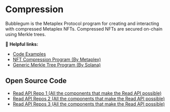 # Compression

Bubblegum is the Metaplex Protocol program for creating and interacting with compressed Metaplex NFTs. Compressed NFTs are secured on-chain using Merkle trees.

🔗 **Helpful links:**

- [Code Examples](https://github.com/metaplex-foundation/compression-read-api-js-examples)
- [NFT Compression Program (By Metaplex)](https://github.com/metaplex-foundation/metaplex-program-library/tree/master/bubblegum/program)
- [Generic Merkle Tree Program (By Solana)](https://github.com/solana-labs/solana-program-library/tree/master/account-compression)


## Open Source Code
- [Read API Repo 1 (All the components that make the Read API possible)](https://github.com/metaplex-foundation/digital-asset-rpc-infrastructure)
- [Read API Repos 2 (All the components that make the Read API possible)](https://github.com/metaplex-foundation/digital-asset-validator-plugin)
- [Read API Repos 3 (All the components that make the Read API possible)](https://github.com/metaplex-foundation/digital-asset-protocol)
